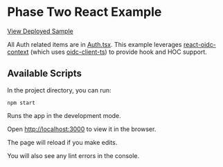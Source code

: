 # Phase Two React Example

[View Deployed Sample](https://phasetwo-react-example.vercel.app/)

All Auth related items are in [Auth.tsx]("./src/Auth.tsx"). This example leverages [react-oidc-context](https://github.com/authts/react-oidc-context/tree/f175dcba6ab09871b027d6a2f2224a17712b67c5) (which uses [oidc-client-ts](https://github.com/authts/oidc-client-ts)) to provide hook and HOC support.

## Available Scripts

In the project directory, you can run:

`npm start`

Runs the app in the development mode.

Open [http://localhost:3000](http://localhost:3000) to view it in the browser.

The page will reload if you make edits.

You will also see any lint errors in the console.
